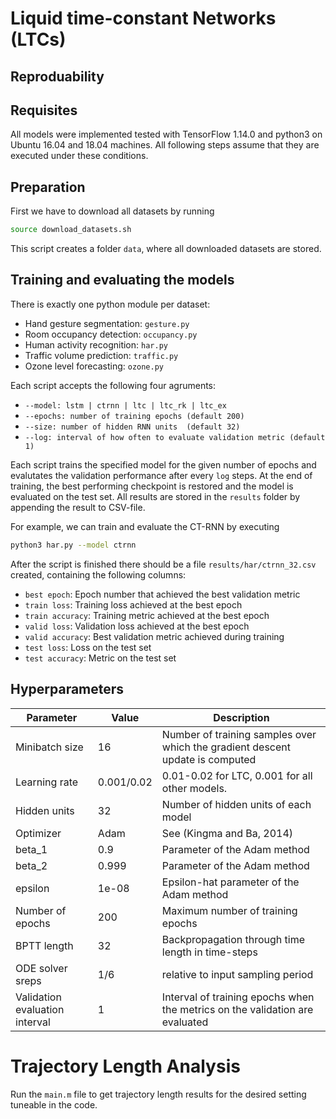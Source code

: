 # Liquid time-constant Networks (LTCs)

## Reproduability

## Requisites

All models were implemented tested with TensorFlow 1.14.0 and python3 on Ubuntu 16.04 and 18.04 machines.
All following steps assume that they are executed under these conditions.

## Preparation

First we have to download all datasets by running 
```bash
source download_datasets.sh
```
This script creates a folder ```data```, where all downloaded datasets are stored.

## Training and evaluating the models 

There is exactly one python module per dataset:
- Hand gesture segmentation: ```gesture.py```
- Room occupancy detection: ```occupancy.py```
- Human activity recognition: ```har.py```
- Traffic volume prediction: ```traffic.py```
- Ozone level forecasting: ```ozone.py```

Each script accepts the following four agruments:
- ```--model: lstm | ctrnn | ltc | ltc_rk | ltc_ex```
- ```--epochs: number of training epochs (default 200)```
- ```--size: number of hidden RNN units  (default 32)```
- ```--log: interval of how often to evaluate validation metric (default 1)```

Each script trains the specified model for the given number of epochs and evalutates the
validation performance after every ``log`` steps.
At the end of training, the best performing checkpoint is restored and the model is evaluated on the test set.
All results are stored in the ```results``` folder by appending the result to CSV-file.

For example, we can train and evaluate the CT-RNN by executing
```bash
python3 har.py --model ctrnn
```
After the script is finished there should be a file ```results/har/ctrnn_32.csv``` created, containing the following columns:
- ```best epoch```: Epoch number that achieved the best validation metric
- ```train loss```: Training loss achieved at the best epoch
- ```train accuracy```: Training metric achieved at the best epoch
- ```valid loss```: Validation loss achieved at the best epoch
- ```valid accuracy```: Best validation metric achieved during training
- ```test loss```: Loss on the test set
- ```test accuracy```: Metric on the test set

## Hyperparameters

| Parameter | Value | Description | 
| ---- | ---- | ------ |
| Minibatch size | 16 | Number of training samples over which the gradient descent update is computed |
| Learning rate | 0.001/0.02 | 0.01-0.02 for LTC, 0.001 for all other models. |
| Hidden units | 32 | Number of hidden units of each model |
| Optimizer | Adam | See (Kingma and Ba, 2014) |
| beta_1 | 0.9 | Parameter of the Adam method |
| beta_2 | 0.999 | Parameter of the Adam method |
| epsilon | 1e-08 | Epsilon-hat parameter of the Adam method |
| Number of epochs | 200 | Maximum number of training epochs |
| BPTT length | 32 | Backpropagation through time length in time-steps | 
| ODE solver sreps | 1/6 | relative to input sampling period |
| Validation evaluation interval | 1 | Interval of training epochs when the metrics on the validation are evaluated  | 


# Trajectory Length Analysis

Run the ```main.m``` file to get trajectory length results for the desired setting tuneable in the code. 


